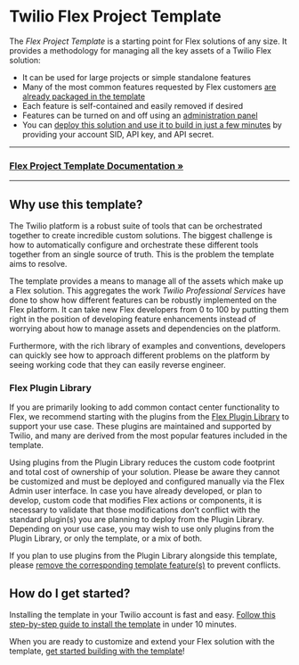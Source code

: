 # Twilio Flex Project Template

The _Flex Project Template_ is a starting point for Flex solutions of any size. It provides a methodology for managing all the key assets of a Twilio Flex solution:

- It can be used for large projects or simple standalone features
- Many of the most common features requested by Flex customers [are already packaged in the template](https://twilio-professional-services.github.io/flex-project-template/feature-library/overview)
- Each feature is self-contained and easily removed if desired  
- Features can be turned on and off using an [administration panel](https://twilio-professional-services.github.io/flex-project-template/feature-library/admin-ui)
- You can [deploy this solution and use it to build in just a few minutes](https://twilio-professional-services.github.io/flex-project-template/getting-started/install-template) by providing your account SID, API key, and API secret.

---

### [Flex Project Template Documentation &raquo;](https://twilio-professional-services.github.io/flex-project-template/)

---

## Why use this template?

The Twilio platform is a robust suite of tools that can be orchestrated together to create incredible custom solutions. The biggest challenge is how to automatically configure and orchestrate these different tools together from an single source of truth. This is the problem the template aims to resolve.

The template provides a means to manage all of the assets which make up a Flex solution. This aggregates the work _Twilio Professional Services_ have done to show how different features can be robustly implemented on the Flex platform. It can take new Flex developers from 0 to 100 by putting them right in the position of developing feature enhancements instead of worrying about how to manage assets and dependencies on the platform.

Furthermore, with the rich library of examples and conventions, developers can quickly see how to approach different problems on the platform by seeing working code that they can easily reverse engineer.

### Flex Plugin Library

If you are primarily looking to add common contact center functionality to Flex, we recommend starting with the plugins from the [Flex Plugin Library](https://www.twilio.com/docs/flex/developer/plugins/plugin-library) to support your use case. These plugins are maintained and supported by Twilio, and many are derived from the most popular features included in the template.

Using plugins from the Plugin Library reduces the custom code footprint and total cost of ownership of your solution. Please be aware they cannot be customized and must be deployed and configured manually via the Flex Admin user interface. In case you have already developed, or plan to develop, custom code that modifies Flex actions or components, it is necessary to validate that those modifications don’t conflict with the standard plugin(s) you are planning to deploy from the Plugin Library. Depending on your use case, you may wish to use only plugins from the Plugin Library, or only the template, or a mix of both.

If you plan to use plugins from the Plugin Library alongside this template, please [remove the corresponding template feature(s)](https://twilio-professional-services.github.io/flex-project-template/building/feature-management/remove-features) to prevent conflicts.

## How do I get started?

Installing the template in your Twilio account is fast and easy. [Follow this step-by-step guide to install the template](https://twilio-professional-services.github.io/flex-project-template/getting-started/install-template) in under 10 minutes.

When you are ready to customize and extend your Flex solution with the template, [get started building with the template](https://twilio-professional-services.github.io/flex-project-template/building/getting-started)!